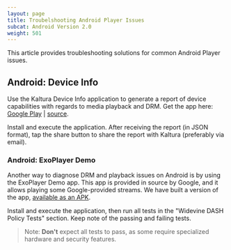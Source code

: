```yaml
---
layout: page
title: Troubelshooting Android Player Issues
subcat: Android Version 2.0
weight: 501
---
```


This article provides troubleshooting solutions for common Android Player issues.

## Android: Device Info  

Use the Kaltura Device Info application to generate a report of device capabilities with regards to media playback and DRM.
Get the app here: [Google Play](https://play.google.com/store/apps/details?id=com.kaltura.kalturadeviceinfo) | [source](https://github.com/kaltura/kaltura-device-info-android).

Install and execute the application. After receiving the report (in JSON format), tap the share button to share the report with Kaltura (preferably via email).

### Android: ExoPlayer Demo  

Another way to diagnose DRM and playback issues on Android is by using the ExoPlayer Demo app. This app is provided in source by Google, and it allows playing some Google-provided streams.
We have built a version of the app, [available as an APK](https://dl.dropboxusercontent.com/u/125871244/apps/testapps/drm/exoplayer/exoplayer-demo-v1.5.7.apk).

Install and execute the application, then run all tests in the "Widevine DASH Policy Tests" section. Keep note of the passing and failing tests.

> Note: **Don't** expect all tests to pass, as some require specialized hardware and security features.
